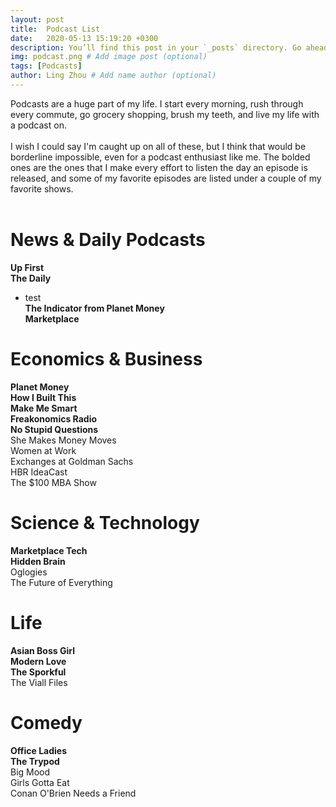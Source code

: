 ```yaml
---
layout: post
title:  Podcast List
date:   2020-05-13 15:19:20 +0300
description: You’ll find this post in your `_posts` directory. Go ahead and edit it and re-build the site to see your changes. # Add post description (optional)
img: podcast.png # Add image post (optional)
tags: [Podcasts]
author: Ling Zhou # Add name author (optional)
---
```

Podcasts are a huge part of my life. I start every morning, rush through every commute, go grocery shopping, brush my teeth, and live my life with a podcast on. <br><br>
I wish I could say I'm caught up on all of these, but I think that would be borderline impossible, even for a podcast enthusiast like me. The bolded ones are the ones that I make every effort to listen the day an episode is released, and some of my favorite episodes are listed under a couple of my favorite shows.
<br><br>

# News & Daily Podcasts
**Up First**  
**The Daily**  
   - test   
**The Indicator from Planet Money**  
**Marketplace**  

# Economics & Business
**Planet Money**  
**How I Built This**  
**Make Me Smart**  
**Freakonomics Radio**  
**No Stupid Questions**  
She Makes Money Moves  
Women at Work  
Exchanges at Goldman Sachs  
HBR IdeaCast  
The $100 MBA Show  

# Science & Technology
**Marketplace Tech**  
**Hidden Brain**  
Oglogies  
The Future of Everything  

# Life
**Asian Boss Girl**  
**Modern Love**  
**The Sporkful**  
The Viall Files

# Comedy
**Office Ladies**  
**The Trypod**  
Big Mood  
Girls Gotta Eat  
Conan O'Brien Needs a Friend  


